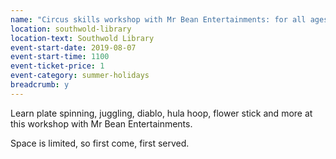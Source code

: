 ```yaml
---
name: "Circus skills workshop with Mr Bean Entertainments: for all ages"
location: southwold-library
location-text: Southwold Library
event-start-date: 2019-08-07
event-start-time: 1100
event-ticket-price: 1
event-category: summer-holidays
breadcrumb: y
---
```


Learn plate spinning, juggling, diablo, hula hoop, flower stick and more at this workshop with Mr Bean Entertainments.

Space is limited, so first come, first served.
